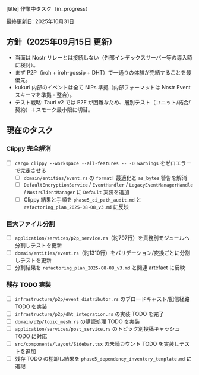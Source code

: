 ﻿[title] 作業中タスク（in_progress）

最終更新日: 2025年10月31日

## 方針（2025年09月15日 更新）

- 当面は Nostr リレーとは接続しない（外部インデックスサーバー等の導入時に検討）。
- まず P2P（iroh + iroh-gossip + DHT）で一通りの体験が完結することを最優先。
- kukuri 内部のイベントは全て NIPs 準拠（内部フォーマットは Nostr Event スキーマを準拠・整合）。
- テスト戦略: Tauri v2 では E2E が困難なため、層別テスト（ユニット/結合/契約）＋スモーク最小限に切替。

## 現在のタスク

### Clippy 完全解消

- [ ] `cargo clippy --workspace --all-features -- -D warnings` をゼロエラーで完走させる
  - [ ] `domain/entities/event.rs` の `format!` 最適化と `as_bytes` 警告を解消
  - [ ] `DefaultEncryptionService` / `EventHandler` / `LegacyEventManagerHandle` / `NostrClientManager` に `Default` 実装を追加
  - [ ] Clippy 結果と手順を `phase5_ci_path_audit.md` と `refactoring_plan_2025-08-08_v3.md` に反映

### 巨大ファイル分割

- [ ] `application/services/p2p_service.rs`（約797行）を責務別モジュールへ分割しテストを更新
- [ ] `domain/entities/event.rs`（約1310行）をバリデーション/変換ごとに分割しテストを更新
- [ ] 分割結果を `refactoring_plan_2025-08-08_v3.md` と関連 artefact に反映

### 残存 TODO 実装

- [ ] `infrastructure/p2p/event_distributor.rs` のブロードキャスト/配信経路 TODO を実装
- [ ] `infrastructure/p2p/dht_integration.rs` の実装 TODO を完了
- [ ] `domain/p2p/topic_mesh.rs` の購読処理 TODO を実装
- [ ] `application/services/post_service.rs` のトピック別投稿キャッシュ TODO に対応
- [ ] `src/components/layout/Sidebar.tsx` の未読カウント TODO を実装しテストを追加
- [ ] 残存 TODO の棚卸し結果を `phase5_dependency_inventory_template.md` に追記
